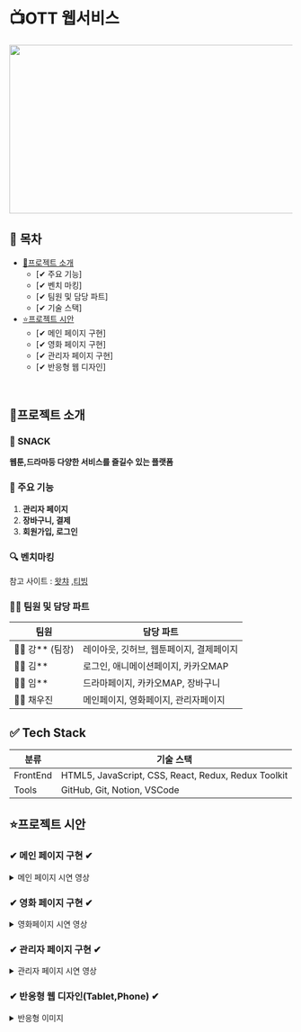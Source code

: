 
# 📺OTT 웹서비스
<img src="https://github.com/user-attachments/assets/ec4ce366-8c16-46d7-9aef-4bf8120ed0e8"  width="600" height="300"/>

## 📌 목차

* [🔎프로젝트 소개](#프로젝트-소개)
  + [✔ 주요 기능]
  + [✔ 벤치 마킹]
  + [✔ 팀원 및 담당 파트]
  + [✔ 기술 스택]
* [⭐프로젝트 시안](#프로젝트-시안)
    + [✔ 메인 페이지 구현]
    + [✔ 영화 페이지 구현]
    + [✔ 관리자 페이지 구현]
    + [✔ 반응형 웹 디자인]
<br>

## 🔎프로젝트 소개
### 🎥 SNACK 
   **웹툰,드라마등 다양한 서비스를 즐길수 있는 플랫폼**

### 🔧 주요 기능
1. **관리자 페이지**  
2. **장바구니, 결제**  
3. **회원가입, 로그인**  
### 🔍 벤치마킹
 참고 사이트 :  [왓챠](https://watcha.com/browse/theater) ,[티빙](https://www.tving.com/onboarding)

### 👨‍💻 팀원 및 담당 파트

| 팀원 | 담당 파트 |
|------|-------------|
| 👩‍💻 강** (팀장) | 레이아웃, 깃허브, 웹툰페이지, 결제페이지 |
| 👨‍💻 김** | 로그인, 애니메이션페이지, 카카오MAP |
| 👨‍💻 임** | 드라마페이지, 카카오MAP, 장바구니|
| 👨‍💻 채우진 | 메인페이지, 영화페이지, 관리자페이지|


## ✅ Tech Stack

| 분류 | 기술 스택 |
|------|------------|
| FrontEnd | HTML5, JavaScript, CSS, React, Redux, Redux Toolkit |
| Tools | GitHub, Git, Notion, VSCode |

## ⭐프로젝트 시안


### ✔ 메인 페이지 구현 ✔
<details>
<summary>메인 페이지 시연 영상</summary>




https://github.com/user-attachments/assets/0022bed9-7d13-4965-83f5-e30e348b5a4f



◼ Json-Server에서 이미지 데이터를 받아와 구현<br>
◼ 각 카테고리에 맞는 데이터 배치<br>
◼ 맨 위 리스트는 카테고리 상관 없이 랜덤으로 배치<br>
◼ 이미지 슬라이드 구현 + 자동 슬라이드<br>
◼ 상품 정보를 볼수 있는 모달창 구현(상품의 카테고리와 일치하는 랜덤 상품들이 들어간 추천리스트 구현)<br>

</details>



### ✔ 영화 페이지 구현 ✔
<details>
<summary>영화페이지  시연 영상</summary>



https://github.com/user-attachments/assets/00108dc6-b428-46eb-9b3a-0c2ca23ce788



◼ Json-Server에서 이미지 데이터를 받아와 구현<br>
◼ 각 장르에 맞는 데이터 배치<br>
◼ 상품 정보를 볼수 있는 모달창 구현(상품의 카테고리와 일치하는 랜덤 상품들이 들어간 추천리스트 구현)<br>

</details>


### ✔ 관리자 페이지 구현 ✔
<details>
<summary>관리자 페이지 시연 영상</summary>



https://github.com/user-attachments/assets/8e0c8a4c-2119-43a4-99b6-10283522c283



◼ 데이터 관리 페이지<br>
◼ 회원 정보 추가,수정,삭제 <br>
◼ 제품 정보 추가,수정,삭제 <br>
◼ 주문처 정보 추가,수정,삭제<br>
◼ 장바구니,결제 정보 확인 <br>
</details>



### ✔ 반응형 웹 디자인(Tablet,Phone) ✔
<details>
<summary>반응형 이미지</summary>
  
![반1](https://github.com/user-attachments/assets/24fb4280-0c2e-4e18-9473-34b2ac162744) ![반2](https://github.com/user-attachments/assets/76120dbe-1dc5-4fc5-a9eb-3f0d976bdcd1)

![반3](https://github.com/user-attachments/assets/9c5b214a-1cfe-48e7-ba17-28b0b145d247) ![반4](https://github.com/user-attachments/assets/28629f77-255e-4af3-882e-4e1bd96aec08)




</details>



